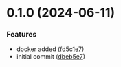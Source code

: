 # 0.1.0 (2024-06-11)


### Features

* docker added ([fd5c1e7](https://github.com/manthanank/learn-nodejs/commit/fd5c1e7884fd3930142252ad816d0808fa6ac038))
* initial commit ([dbeb5e7](https://github.com/manthanank/learn-nodejs/commit/dbeb5e73496d5e54a3664269d0e06e5ad1ac2565))



